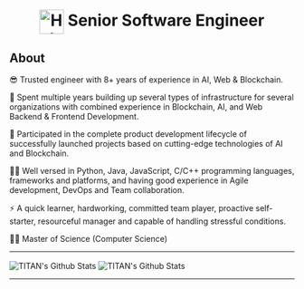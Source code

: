 <h1 align="center"><img align="center" width="43" alt="Hi there!" src="https://raw.githubusercontent.com/MartinHeinz/MartinHeinz/master/wave.gif" /> Senior Software Engineer </h1>

## About

😎 Trusted engineer with 8+ years of experience in AI, Web & Blockchain.

🔭 Spent multiple years building up several types of infrastructure for several organizations with combined experience in Blockchain, AI, and Web Backend & Frontend Development.

🚀 Participated in the complete product development lifecycle of successfully launched projects based on cutting-edge technologies of AI and Blockchain.

👨‍💻 Well versed in Python, Java, JavaScript, C/C++ programming languages, frameworks and platforms,  and having good experience in Agile development, DevOps and Team collaboration.

⚡ A quick learner, hardworking, committed team player, proactive self-starter, resourceful manager and capable of handling stressful conditions.

👨‍🎓 Master of Science (Computer Science)

--- 
<!-- <img align="center" alt="TITAN's Github Stats" src="https://github-readme-stats.vercel.app/api/top-langs?username=titanrtx0714&show_icons=true&locale=en&hide_border=true&theme=dark&layout=compact" /> -->
<img align="center" alt="TITAN's Github Stats" src="https://github-readme-stats.vercel.app/api?username=titanrtx0714&show_icons=true&hide_border=true&theme=dark" />
<img align="center" alt="TITAN's Github Stats" src="https://github-readme-streak-stats.herokuapp.com/?user=titanrtx0714&hide_border=true&theme=dark" />

---
